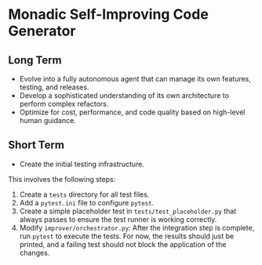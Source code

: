 # Monadic Self-Improving Code Generator

## Long Term
- Evolve into a fully autonomous agent that can manage its own features, testing, and releases.
- Develop a sophisticated understanding of its own architecture to perform complex refactors.
- Optimize for cost, performance, and code quality based on high-level human guidance.

## Short Term
- Create the initial testing infrastructure.

This involves the following steps:
1.  Create a `tests` directory for all test files.
2.  Add a `pytest.ini` file to configure `pytest`.
3.  Create a simple placeholder test in `tests/test_placeholder.py` that always passes to ensure the test runner is working correctly.
4.  Modify `improver/orchestrator.py`: After the integration step is complete, run `pytest` to execute the tests. For now, the results should just be printed, and a failing test should not block the application of the changes.